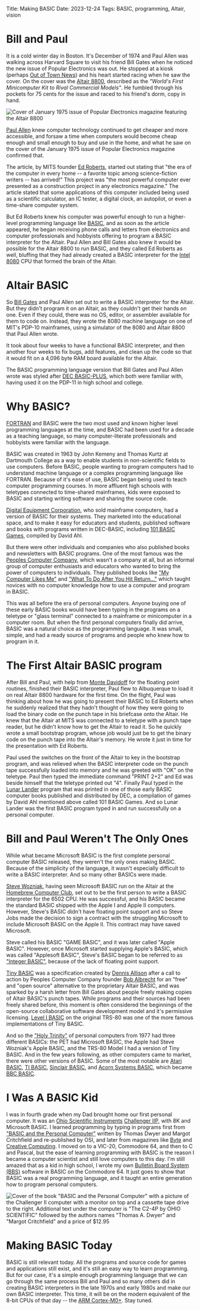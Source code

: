 Title: Making BASIC
Date: 2023-12-24
Tags: BASIC, programming, Altair, vision

# Bill and Paul
It is a cold winter day in Boston. It's December of 1974 and Paul Allen was walking across Harvard Square to visit his friend Bill Gates when he noticed the new issue of Popular Electronics was out. He stopped at a kiosk (perhaps [Out of Town News](https://en.wikipedia.org/wiki/Harvard_Square_Subway_Kiosk)) and his heart started racing when he saw the cover. On the cover was the [Altair 8800](https://en.wikipedia.org/wiki/Altair_8800), described as the *"World's First Minicomputer Kit to Rival Commercial Models"*. He fumbled through his pockets for 75 cents for the issue and raced to his friend's dorm, copy in hand.

![Cover of January 1975 issue of Popular Electronics magazine featuring the Altair 8800]({static}/images/1975-01-Popular-Electronics-cover.jpg)

[Paul Allen](https://www.paulallen.com/About.aspx) knew computer technology continued to get cheaper and more accessible, and forsaw a time when computers would become cheap enough and small enough to buy and use in the home, and what he saw on the cover of the January 1975 issue of Popular Electronics magazine confirmed that.

The article, by MITS founder [Ed Roberts](https://en.wikipedia.org/wiki/Ed_Roberts_(computer_engineer)), started out stating that "the era of the computer in every home -- a favorite topic among science-fiction writers -- has arrived!" This project was "the most powerful computer ever presented as a construction project in any electronics magazine." The article stated that some applications of this computer included being used as a scientific calculator, an IC tester, a digital clock, an autopilot, or even a time-share computer system.

But Ed Roberts knew his computer was powerful enough to run a higher-level programming language like [BASIC](https://en.wikipedia.org/wiki/BASIC), and as soon as the article appeared, he began receiving phone calls and letters from electronics and computer professionals and hobbyists offering to program a BASIC interpreter for the Altair. Paul Allen and Bill Gates also knew it would be possible for the Altair 8800 to run BASIC, and they called Ed Roberts as well, bluffing that they had already created a BASIC interpreter for the [Intel 8080](https://timeline.intel.com/1974/launching-a-classic:-the-8080) CPU that formed the brain of the Altair.

# Altair BASIC
So [Bill Gates](https://en.wikipedia.org/wiki/Bill_Gates) and Paul Allen set out to write a BASIC interpreter for the Altair. But they didn't program it on an Altair, as they couldn't get their hands on one. Even if they could, there was no OS, editor, or assembler available for them to code on. Instead, they wrote the 8080 machine language on one of MIT's PDP-10 mainframes, using a simulator of the 8080 and Altair 8800 that Paul Allen wrote.

It took about four weeks to have a functional BASIC interpreter, and then another four weeks to fix bugs, add features, and clean up the code so that it would fit on a 4,096 byte RAM board available for the Altair.

The BASIC programming language version that Bill Gates and Paul Allen wrote was styled after [DEC BASIC-PLUS](https://en.wikipedia.org/wiki/BASIC-PLUS), which both were familiar with, having used it on the PDP-11 in high school and college.

# Why BASIC?
[FORTRAN](https://en.wikipedia.org/wiki/Fortran) and BASIC were the two most used and known higher level programming languages at the time, and BASIC had been used for a decade as a teaching language, so many computer-literate professionals and hobbyists were familiar with the language. 

BASIC was created in 1963 by John Kemeny and Thomas Kurtz at Dartmouth College as a way to enable students in non-scientific fields to use computers. Before BASIC, people wanting to program computers had to understand machine language or a complex programming language like FORTRAN. Because of it's ease of use, BASIC began being used to teach computer programming courses. In more affluent high schools with teletypes connected to time-shared mainframes, kids were exposed to BASIC and starting writing software and sharing the source code.

[Digital Equipment Corporation](https://en.wikipedia.org/wiki/Digital_Equipment_Corporation), who sold mainframe computers, had a version of BASIC for their systems. They marketed into the educational space, and to make it easy for educators and students, published software and books with programs written in DEC-BASIC, including [101 BASIC Games](https://en.wikipedia.org/wiki/BASIC_Computer_Games), compiled by David Ahl.

But there were other individuals and companies who also published books and newsletters with BASIC programs. One of the most famous was the [Peoples Computer Company](https://en.wikipedia.org/wiki/People%27s_Computer_Company), which wasn't a company at all, but an informal group of computer enthusiasts and educators who wanted to bring the power of computers to individuals. They published books like ["My Computer Likes Me"](https://archive.org/details/My_Computer_Likes_Me_When_I_Speak_in_BASIC_Albrecht) and ["What To Do After You Hit Return..."](https://archive.org/details/Whattodoafteryouhitreturn) which taught novices with no computer knowledge how to use a computer and program in BASIC.

This was all before the era of personal computers. Anyone buying one of these early BASIC books would have been typing in the programs on a teletype or "glass terminal" connected to a mainframe or minicomputer in a computer room. But when the first personal computers finally did arrive, BASIC was a natural choice as the programming language. It was small, simple, and had a ready source of programs and people who knew how to program in it.

# The First Altair BASIC program
After Bill and Paul, with help from [Monte Davidoff](https://en.wikipedia.org/wiki/Monte_Davidoff) for the floating point routines, finished their BASIC interpreter, Paul flew to Albuquerque to load it on real Altair 8800 hardware for the first time. On the flight, Paul was thinking about how he was going to present their BASIC to Ed Roberts when he suddenly realized that they hadn't thought of how they were going to load the binary code on the punch tape in his briefcase onto the Altair. He knew that the Altair at MITS was connected to a teletype with a punch tape reader, but he didn't know how to get the Altair to read it. So he quickly wrote a small bootstrap program, whose job would just be to get the binary code on the punch tape into the Altair's memory. He wrote it just in time for the presentation with Ed Roberts.

Paul used the switches on the front of the Altair to key in the bootstrap program, and was relieved when the BASIC interpreter code on the punch tape successfully loaded into memory and he was greeted with "OK" on the teletype. Paul then typed the immediate command "PRINT 2+2" and Ed was beside himself that the teletype printed out "4". Finally Paul typed in the [Lunar Lander](https://www.atariarchives.org/basicgames/showpage.php?page=106) program that was printed in one of those early BASIC computer books published and distributed by DEC, a compilation of games by David Ahl mentioned above called 101 BASIC Games. And so Lunar Lander was the first BASIC program typed in and run successfully on a personal computer.

# Bill and Paul Weren't The Only Ones
While what became Microsoft BASIC is the first complete personal computer BASIC released, they weren't the only ones making BASIC. Because of the simplicity of the language, it wasn't especially difficult to write a BASIC interpreter. And so many other BASICs were made.

[Steve Wozniak](http://www.woz.org/about/), having seen Microsoft BASIC run on the Altair at the [Homebrew Computer Club](https://www.computerhistory.org/revolution/personal-computers/17/312), set out to be the first person to write a BASIC interpreter for the 6502 CPU. He was successful, and his BASIC became the standard BASIC shipped with the Apple I and Apple II computers. However, Steve's BASIC didn't have floating point support and so Steve Jobs made the decision to sign a contract with the struggling Microsoft to include Microsoft BASIC on the Apple II. This contract may have saved Microsoft.

Steve called his BASIC "GAME BASIC", and it was later called "Apple BASIC". However, once Microsoft started supplying Apple's BASIC, which was called "Applesoft BASIC", Steve's BASIC began to be referred to as ["Integer BASIC"](https://en.wikipedia.org/wiki/Integer_BASIC), because of the lack of floating point support.

[Tiny BASIC](https://en.wikipedia.org/wiki/Tiny_BASIC) was a specification created by [Dennis Allison](https://en.wikipedia.org/wiki/Dennis_Allison) after a call to action by Peoples Computer Company founder [Bob Albrecht](https://en.wikipedia.org/wiki/Bob_Albrecht) for an "free" and "open source" alternative to the proprietary Altair BASIC, and was sparked by a harsh letter from Bill Gates about people freely making copies of Altair BASIC's punch tapes. While programs and their sources had been freely shared before, this moment is often considered the beginnings of the open-source collaborative software development model and it's permissive licensing. [Level I BASIC](https://en.wikipedia.org/wiki/Level_I_BASIC) on the original TRS-80 was one of the more famous implementations of Tiny BASIC.

And so the ["Holy Trinity"](http://historyofpersonalcomputing.com/category/trinity/) of personal computers from 1977 had three different BASICs: the PET had Microsoft BASIC, the Apple had Steve Wozniak's Apple BASIC, and the TRS-80 Model I had a version of Tiny BASIC. And in the few years following, as other computers came to market, there were other versions of BASIC. Some of the most notable are [Atari BASIC](https://atariwiki.org/wiki/Wiki.jsp?page=Atari%20BASIC), [TI BASIC](https://en.wikipedia.org/wiki/TI_BASIC_(TI_99/4A)), [Sinclair BASIC](https://en.wikipedia.org/wiki/Sinclair_BASIC), and [Acorn Systems BASIC](https://en.wikipedia.org/wiki/Acorn_System_BASIC), which became [BBC BASIC](https://en.wikipedia.org/wiki/BBC_BASIC).

# I Was A BASIC Kid
I was in fourth grade when my Dad brought home our first personal computer. It was an [Ohio Scientific Instruments](https://en.wikipedia.org/wiki/Ohio_Scientific) [Challenger IIP](https://www.vintagecomputer.net/browse_thread.cfm?id=372), with 8K and Microsoft BASIC. I learned programming by typing in programs first from ["BASIC and the Personal Computer"](https://archive.org/details/basicpersonalcom0000dwye/mode/2up) written by Thomas Dwyer and Margot Critchfield and re-published by OSI, and later from magazines like [Byte](https://en.wikipedia.org/wiki/Byte_(magazine)) and [Creative Computing](https://en.wikipedia.org/wiki/Creative_Computing_(magazine)). I moved on to a VIC-20, Commodore 64, and then to C and Pascal, but the ease of learning programming with BASIC is the reason I became a computer scientist and still love computers to this day. I'm still amazed that as a kid in high school, I wrote my own [Bulletin Board System (BBS)](https://en.wikipedia.org/wiki/Bulletin_board_system) software in BASIC on the Commodore 64. It just goes to show that BASIC was a real programming language, and it taught an entire generation how to program personal computers.

![Cover of the book "BASIC and the Personal Computer" with a picture of the Challenger II computer with a monitor on top and a cassette tape drive to the right. Additional text under the computer is "The C2-4P by OHIO SCIENTIFIC" followed by the authors names "Thomas A. Dwyer" and "Margot Critchfield" and a price of $12.95]({static}/images/BASIC-and-the-Personal-Computer-Book-cover.jpg)

# Making BASIC Today
BASIC is still relevant today. All the programs and source code for games and applications still exist, and it's still an easy way to learn programming. But for our case, it's a simple enough programming language that we can go through the same process Bill and Paul and so many others did in creating BASIC interpreters in the late 1970s and early 1980s and make our own BASIC interpreter. This time, it will be on the modern equivalent of the 8-bit CPUs of that day -- the [ARM Cortex-M0+](https://www.arm.com/products/silicon-ip-cpu/cortex-m/cortex-m0-plus). Stay tuned.

